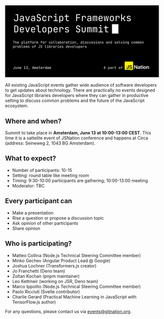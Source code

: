 ![JavaScript Frameworks Developers Summit](./header.gif?raw=true)

All existing JavaScript events gather wide audience of software developers to get updates about technology. There are practically no events designed for JavaScript libraries developers where they can gather in productive setting to discuss common problems and the future of the JavaScript ecosystem.

## Where and when?

Summit to take place in **Amsterdam, June 13 at 10:00-13:00 CEST**. 
This time it is a sattelite event of JSNation conference and happens at Circa (address: Seineweg 2, 1043 BG Amsterdam).

## What to expect?

- Number of participants: 10-15
- Setting: round table like meeting room
- Timing: 9:30-10:00 participants are gathering; 10:00-13:00 meeting
- Moderator: TBC

## Every participant can
- Make a presentation
- Rise a question or propose a discussion topic
- Ask opinion of other participants
- Share opinion

## Who is participating?

 - Matteo Collina (Node.js Technical Steering Committee member)
 - Minko Gechev (Angular Product Lead @ Google)
 - Joshua Lochner (Transformers.js creator)
 - Jo Franchetti (Deno team)
 - Zoltan Kochan (pnpm maintainer)
 - Leo Kettmeir (working on JSR, Deno team)
 - Marco Ippolito (Node.js Technical Steering Committee member)
 - Paolo Ricciuti (Svelte contributor)
 - Charlie Gerard (Practical Machine Learning in JavaScript with TensorFlow.js author)

For any questions, please contact us via events@gitnation.org.
